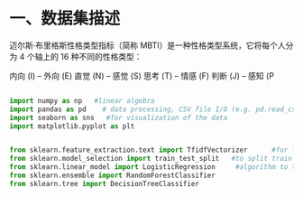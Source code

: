 # 一、数据集描述

迈尔斯·布里格斯性格类型指标（简称 MBTI）是一种性格类型系统，它将每个人分为 4 个轴上的 16 种不同的性格类型：

内向 (I) – 外向 (E)
直觉 (N) – 感觉 (S)
思考 (T) – 情感 (F)
判断 (J) – 感知 (P

```python

import numpy as np   #linear algebra   
import pandas as pd    # data processing, CSV file I/O (e.g. pd.read_csv)
import seaborn as sns   #for visualization of the data
import matplotlib.pyplot as plt


from sklearn.feature_extraction.text import TfidfVectorizer      #for feature scaling
from sklearn.model_selection import train_test_split   #to split train and test data set
from sklearn.linear_model import LogisticRegression     #algorithm to the model
from sklearn.ensemble import RandomForestClassifier
from sklearn.tree import DecisionTreeClassifier
```
